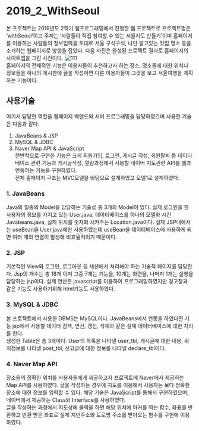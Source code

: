 # 2019_2_WithSeoul
본 프로젝트는 2019년도 2학기 웹프로그래밍에서 진행한 웹 프로젝트로 프로젝트명은 ‘withSeoul’이고 주제는 ‘사람들이 직접 참여할 수 있는 서울지도 만들기’이며 홈페이지를 이용하는 사람들의 정보입력을 토대로 서울 구석구석, 나만 알고있는 맛집 명소 등을 소개하는 웹페이지로 방향을 잡았다. 다음 사진은 완성된 프로젝트 결과로 홈페이지의 사이트맵을 그린 사진이다.
![111](https://user-images.githubusercontent.com/44914802/87287595-40d71f00-c535-11ea-9631-90d8dd26bdc8.png)
<br>
홈페이지의 전체적인 기능은 이용자들이 추천하고자 하는 장소, 명소들에 대한 위치나 정보들을 하나의 게시판에 글을 작성하면 다른 이용자들이 그것을 보고 서울여행을 계획하는 기능이다.

## 사용기술
여기서 담당한 역할을 웹페이지 백앤드와 서버 프로그래밍을 담당하였으며 사용한 기술은 다음과 같다.  
1.	JavaBeans & JSP  
2.	MySQL & JDBC  
3.	Naver Map API & JavaScript  
전반적으로 구현한 기능은 크게 회원가입, 로그인, 게시글 작성, 회원탈퇴 등 데이터베이스 관련 기능과 게시글작성, 열람과정에서 사용할 네이버 지도관련 API를 웹과 연동하는 기능을 구현하였다.  
전체 홈페이지 구조는 MVC모델을 바탕으로 설계하였고 모델1로 설계하였다.  

### 1. JavaBeans
Java의 일종의 Model을 담당하는 기술로 총 3개의 Model이 있다. 실제 로그인을 한 사용자의 정보를 가지고 있는 User.java, 데이터베이스를 하나의 모델화 시킨 Javabeans.java, 실제 위치를 숫자화 시켜주는 Location.java이다. 실제 JSP내에서는 useBean을 User.java에만 사용하였는데 useBean을 데이터베이스에 사용하게 되면 여러 개의 연결이 발생해 비효율적이기 때문이다.  

### 2. JSP
기본적인 View와 로그인, 로그아웃 등 세션에서 처리해야 하는 기술적 페이지를 담당한다. Jsp의 개수는 총 18개 이며 그중 7개는 기능을, 10개는 화면을, 나머지 1개는 실행을 담당하는 jsp이다. 실제 연산은 javascript를 이용하여 프로그래밍하였지만 경고창과 같은 기능도 사용하기위해 html기능도 사용하였다.  

### 3. MySQL & JDBC
본 프로젝트에서 사용한 DBMS는 MySQL이다. JavaBeans에서 연동을 하였다면 기능 jsp에서 사용할 데이터 검색, 연산, 갱신, 삭제와 같은 실제 데이터베이스에 대한 처리를 한다.  
생성한 Table은 총 3개이다. User의 목록을 나타낼 user_tbl, 게시글에 대한 내용, 위치정보를 나타낼 post_tbl, 신고글에 대한 정보를 나타낼 declare_tbl이다.

### 4. Naver Map API
장소들의 정확한 위치를 사용자들에게 제공하고자 프로젝트에 Naver에서 제공하는 Map API를 사용하였다.
글을 작성하는 경우에 지도를 이용해서 사용자는 보다 정확한 장소에 대한 정보를 입력할 수 있다. 해당 기술은 JavaScript를 통해서 구현하였으며, 네이버에서 제공하는 Class와 Interface를 사용하였다.  
글을 작성하는 과정에서 지도상에 클릭을 하면 해당 위치에 마커를 찍는 함수, 좌표를 반환하고 반환 받은 좌표로 실제 지번주소와 도로명 주소를 받아오는 함수를 구현에 이용하였다.
